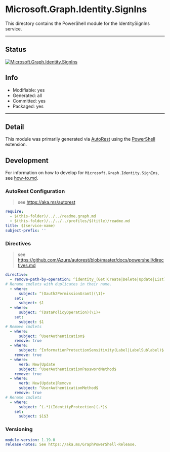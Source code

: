 <!-- region Generated -->
# Microsoft.Graph.Identity.SignIns
This directory contains the PowerShell module for the IdentitySignIns service.

---
## Status
[![Microsoft.Graph.Identity.SignIns](https://img.shields.io/powershellgallery/v/Microsoft.Graph.Identity.SignIns.svg?style=flat-square&label=Microsoft.Graph.Identity.SignIns "Microsoft.Graph.Identity.SignIns")](https://www.powershellgallery.com/packages/Microsoft.Graph.Identity.SignIns/)

## Info
- Modifiable: yes
- Generated: all
- Committed: yes
- Packaged: yes

---
## Detail
This module was primarily generated via [AutoRest](https://github.com/Azure/autorest) using the [PowerShell](https://github.com/Azure/autorest.powershell) extension.

## Development
For information on how to develop for `Microsoft.Graph.Identity.SignIns`, see [how-to.md](how-to.md).
<!-- endregion -->

### AutoRest Configuration

> see https://aka.ms/autorest

``` yaml
require:
  - $(this-folder)/../../readme.graph.md
  - $(this-folder)/../../../profiles/$(title)/readme.md
title: $(service-name)
subject-prefix: ''
```

### Directives

> see https://github.com/Azure/autorest/blob/master/docs/powershell/directives.md

``` yaml
directive:
  - remove-path-by-operation: ^identity_(Get|Create|Delete|Update|List)ConditionalAccess$|^policies\.policyRoot_.*PolicyRoot|^policies_(Get|Create|Delete|Update|List)ConditionalAccessPolicies$|^invitations\.invitation_(List|Get|Update|Delete)Invitation$|^invitations_(.*)InvitedUser$|^identityProtection\.identityProtectionRoot_(.*)$|^identity\.identityContainer_(.*)$|^identityProviders(\.identityProvider.*|_.*)$
# Rename cmdlets with duplicates in their name.
  - where:
      subject: ^(Oauth2PermissionGrant)(\1)+
    set:
      subject: $1
  - where:
      subject: ^(DataPolicyOperation)(\1)+
    set:
      subject: $1
# Remove cmdlets
  - where:
      subject: ^UserAuthentication$
    remove: true
  - where:
      subject: ^InformationProtectionSensitivity(Label|LabelSublabel)$
    remove: true
  - where:
      verb: New|Update
      subject: ^UserAuthenticationPasswordMethod$
    remove: true
  - where:
      verb: New|Update|Remove
      subject: ^UserAuthenticationMethod$
    remove: true
# Rename cmdlets
  - where:
      subject: ^(.*)(IdentityProtection)(.*)$
    set:
      subject: $1$3
```
### Versioning

``` yaml
module-version: 1.19.0
release-notes: See https://aka.ms/GraphPowerShell-Release.
```
